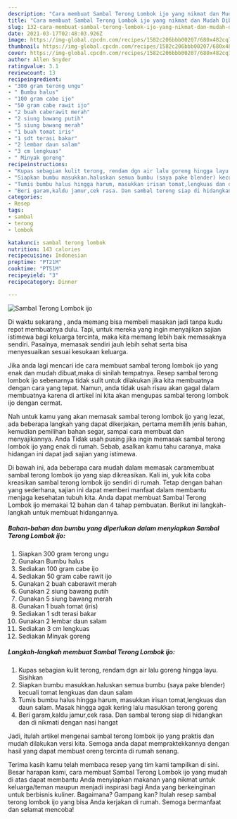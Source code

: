 ```yaml
---
description: "Cara membuat Sambal Terong Lombok ijo yang nikmat dan Mudah Dibuat"
title: "Cara membuat Sambal Terong Lombok ijo yang nikmat dan Mudah Dibuat"
slug: 132-cara-membuat-sambal-terong-lombok-ijo-yang-nikmat-dan-mudah-dibuat
date: 2021-03-17T02:48:03.926Z
image: https://img-global.cpcdn.com/recipes/1582c206bbb00207/680x482cq70/sambal-terong-lombok-ijo-foto-resep-utama.jpg
thumbnail: https://img-global.cpcdn.com/recipes/1582c206bbb00207/680x482cq70/sambal-terong-lombok-ijo-foto-resep-utama.jpg
cover: https://img-global.cpcdn.com/recipes/1582c206bbb00207/680x482cq70/sambal-terong-lombok-ijo-foto-resep-utama.jpg
author: Allen Snyder
ratingvalue: 3.1
reviewcount: 13
recipeingredient:
- "300 gram terong ungu"
- " Bumbu halus"
- "100 gram cabe ijo"
- "50 gram cabe rawit ijo"
- "2 buah caberawit merah"
- "2 siung bawang putih"
- "5 siung bawang merah"
- "1 buah tomat iris"
- "1 sdt terasi bakar"
- "2 lembar daun salam"
- "3 cm lengkuas"
- " Minyak goreng"
recipeinstructions:
- "Kupas sebagian kulit terong, rendam dgn air lalu goreng hingga layu. Sisihkan"
- "Siapkan bumbu masukkan.haluskan semua bumbu (saya pake blender) kecuali tomat lengkuas dan daun salam"
- "Tumis bumbu halus hingga harum, masukkan irisan tomat,lengkuas dan daun salam. Masak hingga agak kering lalu masukkan terong goreng"
- "Beri garam,kaldu jamur,cek rasa. Dan sambal terong siap di hidangkan dan di nikmati dengan nasi hangat"
categories:
- Resep
tags:
- sambal
- terong
- lombok

katakunci: sambal terong lombok 
nutrition: 143 calories
recipecuisine: Indonesian
preptime: "PT21M"
cooktime: "PT51M"
recipeyield: "3"
recipecategory: Dinner

---
```



![Sambal Terong Lombok ijo](https://img-global.cpcdn.com/recipes/1582c206bbb00207/680x482cq70/sambal-terong-lombok-ijo-foto-resep-utama.jpg)

Di waktu  sekarang , anda memang bisa membeli masakan jadi tanpa kudu repot membuatnya dulu. Tapi, untuk mereka yang ingin menyajikan sajian istimewa bagi keluarga tercinta, maka kita memang lebih baik memasaknya sendiri. Pasalnya, memasak sendiri jauh lebih sehat serta bisa menyesuaikan sesuai kesukaan keluarga.

Jika anda lagi mencari ide cara membuat sambal terong lombok ijo yang enak dan mudah dibuat,maka di sinilah tempatnya. Resep sambal terong lombok ijo  sebenarnya tidak sulit untuk dilakukan jika kita membuatnya dengan cara yang tepat. Namun, anda tidak usah risau akan gagal dalam membuatnya 
karena di artikel ini kita akan mengupas sambal terong lombok ijo dengan cermat.  



Nah untuk kamu yang akan memasak sambal terong lombok ijo yang lezat, ada beberapa langkah yang dapat dikerjakan, pertama memilih jenis bahan, kemudian pemilihan bahan segar, sampai cara membuat dan menyajikannya. Anda Tidak usah pusing jika ingin memasak sambal terong lombok ijo yang enak di rumah. Sebab, asalkan kamu  tahu caranya, maka hidangan ini dapat jadi sajian yang istimewa.

Di bawah ini, ada beberapa cara mudah dalam memasak caramembuat sambal terong lombok ijo yang siap dikreasikan. Kali ini, yuk kita coba kreasikan sambal terong lombok ijo sendiri di rumah. Tetap dengan bahan yang sederhana, sajian ini dapat memberi manfaat dalam membantu menjaga kesehatan tubuh kita. Anda dapat membuat Sambal Terong Lombok ijo memakai 12 bahan dan 4 tahap pembuatan. Berikut ini langkah-langkah untuk membuat hidangannya.

<!--inarticleads1-->

##### Bahan-bahan dan bumbu yang diperlukan dalam menyiapkan Sambal Terong Lombok ijo:

1. Siapkan 300 gram terong ungu
1. Gunakan  Bumbu halus
1. Sediakan 100 gram cabe ijo
1. Sediakan 50 gram cabe rawit ijo
1. Gunakan 2 buah caberawit merah
1. Gunakan 2 siung bawang putih
1. Gunakan 5 siung bawang merah
1. Gunakan 1 buah tomat (iris)
1. Sediakan 1 sdt terasi bakar
1. Gunakan 2 lembar daun salam
1. Sediakan 3 cm lengkuas
1. Sediakan  Minyak goreng




<!--inarticleads2-->

##### Langkah-langkah membuat Sambal Terong Lombok ijo:

1. Kupas sebagian kulit terong, rendam dgn air lalu goreng hingga layu. Sisihkan
1. Siapkan bumbu masukkan.haluskan semua bumbu (saya pake blender) kecuali tomat lengkuas dan daun salam
1. Tumis bumbu halus hingga harum, masukkan irisan tomat,lengkuas dan daun salam. Masak hingga agak kering lalu masukkan terong goreng
1. Beri garam,kaldu jamur,cek rasa. Dan sambal terong siap di hidangkan dan di nikmati dengan nasi hangat




Jadi, itulah artikel mengenai  sambal terong lombok ijo  yang praktis dan mudah dilakukan versi kita. Semoga anda dapat mempraktekkannya dengan hasil yang dapat membuat oreng tercinta di rumah senang. 

Terima kasih kamu telah membaca resep yang tim kami tampilkan di sini. Besar harapan kami, cara membuat  Sambal Terong Lombok ijo yang mudah di atas dapat membantu Anda menyiapkan makanan yang nikmat untuk keluarga/teman maupun menjadi inspirasi bagi Anda yang berkeinginan untuk berbisnis kuliner. Bagaimana? Gampang kan? Itulah resep sambal terong lombok ijo yang bisa Anda kerjakan di rumah. Semoga bermanfaat dan selamat mencoba!

